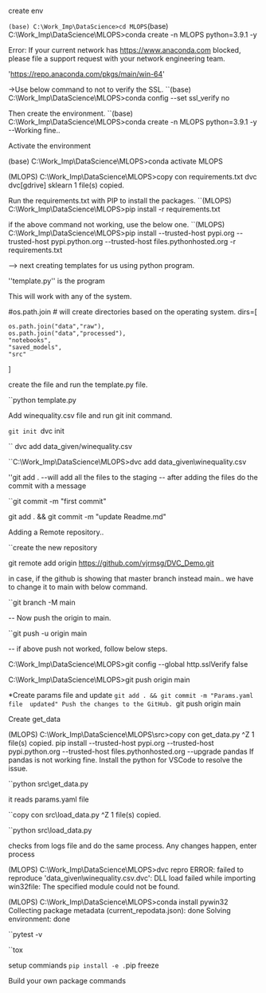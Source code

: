 create env

`` (base) C:\Work_Imp\DataScience>cd MLOPS
``(base) C:\Work_Imp\DataScience\MLOPS>conda create -n MLOPS python=3.9.1 -y

Error:
If your current network has https://www.anaconda.com blocked, please file
a support request with your network engineering team.

'https://repo.anaconda.com/pkgs/main/win-64'


->Use below command to not to verify the SSL.
``(base) C:\Work_Imp\DataScience\MLOPS>conda config --set ssl_verify no

Then create the environment.
``(base) C:\Work_Imp\DataScience\MLOPS>conda create -n MLOPS python=3.9.1 -y
--Working fine..

Activate the environment

(base) C:\Work_Imp\DataScience\MLOPS>conda activate MLOPS

(MLOPS) C:\Work_Imp\DataScience\MLOPS>copy con requirements.txt
dvc
dvc[gdrive]
sklearn
        1 file(s) copied.

Run the requirements.txt with PIP to install the packages.
``(MLOPS) C:\Work_Imp\DataScience\MLOPS>pip install -r requirements.txt

if the above command not working, use the below one.
``(MLOPS) C:\Work_Imp\DataScience\MLOPS>pip  install --trusted-host pypi.org --trusted-host pypi.python.org --trusted-host files.pythonhosted.org  -r requirements.txt

--> next creating templates for us using python program.

''template.py'' is the program

This will work with any of the system.

#os.path.join # will create directories based on the operating system.
dirs=[

    os.path.join("data","raw"),
    os.path.join("data","processed"),
    "notebooks",
    "saved_models",
    "src"
]

create the file and run the template.py file.

``python template.py

Add winequality.csv file and run git init command.

``git init
``dvc init

`` dvc add data_given/winequality.csv

``C:\Work_Imp\DataScience\MLOPS>dvc add data_given\winequality.csv

''git add . 
--will add all the files to the staging
-- after adding the files do the commit with a message

``git commit -m "first commit" 

git add . && git commit -m "update Readme.md"

Adding a Remote repository..

``create the new repository 

git remote add origin https://github.com/vjrmsg/DVC_Demo.git

in case, if the github is showing that master branch instead main.. we have to change it to main with below command.

``git branch -M main

-- Now push the origin to main.

``git push -u origin main

-- if above push not worked, follow below steps.

C:\Work_Imp\DataScience\MLOPS>git config --global http.sslVerify false

C:\Work_Imp\DataScience\MLOPS>git push origin main

*Create params file and update
``git add . && git commit -m "Params.yaml file  updated"
Push the changes to the GitHub.
``git push origin main

Create get_data

(MLOPS) C:\Work_Imp\DataScience\MLOPS\src>copy con get_data.py
^Z
        1 file(s) copied.
pip  install --trusted-host pypi.org --trusted-host pypi.python.org --trusted-host files.pythonhosted.org --upgrade pandas
If pandas is not working fine.  Install the python for VSCode to resolve the issue.

``python src\get_data.py

it reads params.yaml file

``copy con src\load_data.py
^Z
        1 file(s) copied.

``python src\load_data.py

checks from logs file and do the same process.  Any changes happen, enter process 

(MLOPS) C:\Work_Imp\DataScience\MLOPS>dvc repro
ERROR: failed to reproduce 'data_given\winequality.csv.dvc': DLL load failed while importing win32file: The specified module could not be found.

(MLOPS) C:\Work_Imp\DataScience\MLOPS>conda install pywin32
Collecting package metadata (current_repodata.json): done
Solving environment: done

``pytest -v

``tox



setup commiands
`` pip install -e .
``pip freeze

Build your own package commands

````python setup.py sdist bdist_wheel












